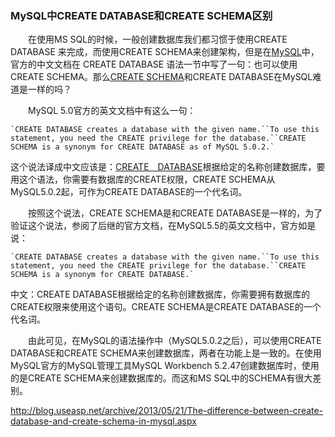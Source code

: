 ### MySQL中CREATE DATABASE和CREATE SCHEMA区别

　　在使用MS SQL的时候，一般创建数据库我们都习惯于使用CREATE DATABASE 来完成，而使用CREATE SCHEMA来创建架构，但是在[MySQL](http://blog.useasp.net/tags/MySQL)中，官方的中文文档在 CREATE DATABASE 语法一节中写了一句：也可以使用CREATE SCHEMA。那么[CREATE SCHEMA](http://blog.useasp.net/tags/CREATE%20SCHEMA)和CREATE DATABASE在MySQL难道是一样的吗？

　　MySQL 5.0官方的英文文档中有这么一句：

```
`CREATE DATABASE creates a database with the given name.``To use this statement, you need the CREATE privilege for the database.``CREATE SCHEMA is a synonym for CREATE DATABASE as of MySQL 5.0.2.`
```

 这个说法译成中文应该是：[CREATE　DATABASE](http://blog.useasp.net/tags/CREATE%20DATABASE)根据给定的名称创建数据库，要用这个语法，你需要有数据库的CREATE权限，CREATE SCHEMA从MySQL5.0.2起，可作为CREATE DATABASE的一个代名词。

　　按照这个说法，CREATE SCHEMA是和CREATE DATABASE是一样的，为了验证这个说法，参阅了后继的官方文档，在MySQL5.5的英文文档中，官方如是说：

```
`CREATE DATABASE creates a database with the given name.``To use this statement, you need the CREATE privilege for the database.``CREATE SCHEMA is a synonym for CREATE DATABASE.`
```

 中文：CREATE DATABASE根据给定的名称创建数据库，你需要拥有数据库的CREATE权限来使用这个语句。CREATE SCHEMA是CREATE DATABASE的一个代名词。

　　由此可见，在MySQL的语法操作中（MySQL5.0.2之后），可以使用CREATE DATABASE和CREATE SCHEMA来创建数据库，两者在功能上是一致的。在使用MySQL官方的MySQL管理工具MySQL Workbench 5.2.47创建数据库时，使用的是CREATE SCHEMA来创建数据库的。而这和MS SQL中的SCHEMA有很大差别。





http://blog.useasp.net/archive/2013/05/21/The-difference-between-create-database-and-create-schema-in-mysql.aspx